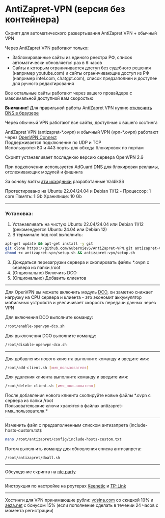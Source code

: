 # AntiZapret-VPN (версия без контейнера)

Скрипт для автоматического развертывания AntiZapret VPN + обычный VPN

Через AntiZapret VPN работают только:
- Заблокированные сайты из единого реестра РФ, список автоматически обновляется раз в 6 часов
- Сайты к которым ограничивается доступ без судебного решения (например youtube.com) и сайты ограничивающие доступ из РФ (например intel.com, chatgpt.com), список предзаполнен и доступен для ручного редактирования

Все остальные сайты работают через вашего провайдера с максимальной доступной вам скоростью

**Внимание!** Для правильной работы AntiZapret VPN нужно [отключить DNS в браузере](https://www.google.ru/search?q=отключить+DNS+в+браузере)

Через обычный VPN работают все сайты, доступные с вашего хостинга

AntiZapret VPN (antizapret-\*.ovpn) и обычный VPN (vpn-\*.ovpn) работают через [OpenVPN Connect](https://openvpn.net/client)\
Поддерживается подключение по UDP и TCP\
Используются 80 и 443 порты для обхода блокировок по портам

Скрипт устанавливает последнюю версию сервера OpenVPN 2.6

При подключении используется AdGuard DNS для блокировки рекламы, отслеживающих модулей и фишинга

За основу взяты [эти исходники](https://bitbucket.org/anticensority/antizapret-vpn-container/src/master) разработанные ValdikSS

Протестировано на Ubuntu 22.04/24.04 и Debian 11/12 - Процессор: 1 core Память: 1 Gb Хранилище: 10 Gb
***
### Установка:
1. Устанавливать на чистую Ubuntu 22.04/24.04 или Debian 11/12 (рекомендуется Ubuntu 24.04 или Debian 12)
2. В терминале под root выполнить:
```sh
apt-get update && apt-get install -y git
git clone https://github.com/GubernievS/AntiZapret-VPN.git antizapret-vpn
chmod +x antizapret-vpn/setup.sh && antizapret-vpn/setup.sh
```
3. Дождаться перезагрузки сервера и скопировать файлы *.ovpn с сервера из папки /root
4. (Опционально) Включить DCO
5. (Опционально) Добавить клиентов
***
Для OpenVPN вы можете включить модуль [DCO](https://community.openvpn.net/openvpn/wiki/DataChannelOffload), он заметно снижает нагрузку на CPU сервера и клиента - это экономит аккумулятор мобильных устройств и увеличивает скорость передачи данных через VPN

Для включения DCO выполните команду:
```sh
/root/enable-openvpn-dco.sh
```
Для выключения DCO выполните команду:
```sh
/root/disable-openvpn-dco.sh
```
***
 Для добавления нового клиента выполните команду и введите имя:
```sh
/root/add-client.sh [имя_пользователя]
```
Для удаления клиента выполните команду и введите имя:
```sh
/root/delete-client.sh [имя_пользователя]
```
После добавления нового клиента скопируйте новые файлы \*.ovpn с сервера из папки /root\
Пользовательские ключи хранятся в файлах antizapret-имя_пользователя.\*
***
Изменить файл с предзаполненным списком антизапрета (include-hosts-custom.txt):
```sh
nano /root/antizapret/config/include-hosts-custom.txt
```
Потом выполнить команду для обновления списка антизапрета:
```sh
/root/antizapret/doall.sh
```
***
Обсуждение скрипта на [ntc.party](https://ntc.party/t/9270)
***
Инструкция по настройке на роутерах [Keenetic](./Keenetic.md) и [TP-Link](./TP-Link.md)
***
Хостинги для VPN принимающие рубли: [vdsina.com](https://www.vdsina.com/?partner=9br77jaat2) со скидкой 10% и [aeza.net](https://aeza.net/?ref=529527) с бонусом 15% (если пополнение сделать в течении 24 часов с момента регистрации)
